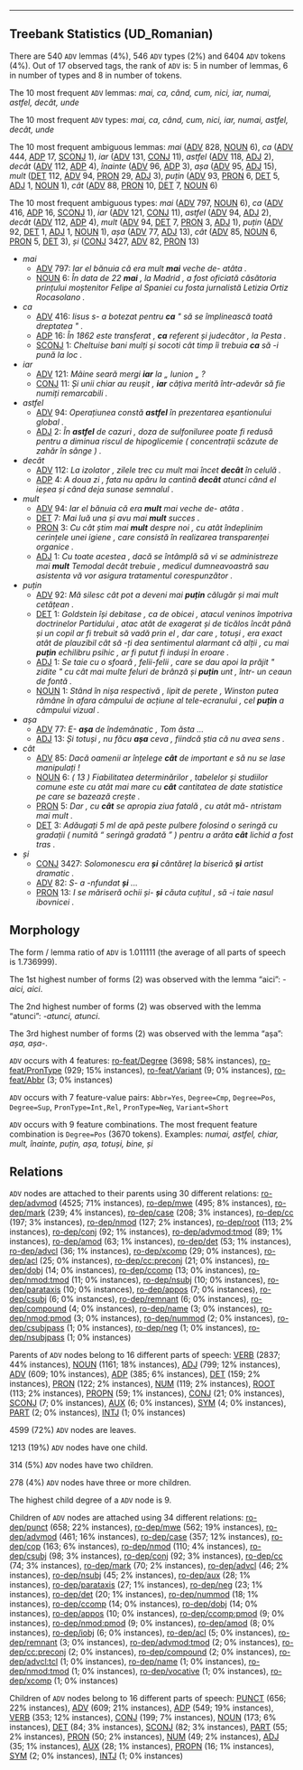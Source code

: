 

--------------------------------------------------------------------------------

## Treebank Statistics (UD_Romanian)

There are 540 `ADV` lemmas (4%), 546 `ADV` types (2%) and 6404 `ADV` tokens (4%).
Out of 17 observed tags, the rank of `ADV` is: 5 in number of lemmas, 6 in number of types and 8 in number of tokens.

The 10 most frequent `ADV` lemmas: <em>mai, ca, când, cum, nici, iar, numai, astfel, decât, unde</em>

The 10 most frequent `ADV` types:  <em>mai, ca, când, cum, nici, iar, numai, astfel, decât, unde</em>

The 10 most frequent ambiguous lemmas: <em>mai</em> ([ADV]() 828, [NOUN]() 6), <em>ca</em> ([ADV]() 444, [ADP]() 17, [SCONJ]() 1), <em>iar</em> ([ADV]() 131, [CONJ]() 11), <em>astfel</em> ([ADV]() 118, [ADJ]() 2), <em>decât</em> ([ADV]() 112, [ADP]() 4), <em>înainte</em> ([ADV]() 96, [ADP]() 3), <em>așa</em> ([ADV]() 95, [ADJ]() 15), <em>mult</em> ([DET]() 112, [ADV]() 94, [PRON]() 29, [ADJ]() 3), <em>puțin</em> ([ADV]() 93, [PRON]() 6, [DET]() 5, [ADJ]() 1, [NOUN]() 1), <em>cât</em> ([ADV]() 88, [PRON]() 10, [DET]() 7, [NOUN]() 6)

The 10 most frequent ambiguous types:  <em>mai</em> ([ADV]() 797, [NOUN]() 6), <em>ca</em> ([ADV]() 416, [ADP]() 16, [SCONJ]() 1), <em>iar</em> ([ADV]() 121, [CONJ]() 11), <em>astfel</em> ([ADV]() 94, [ADJ]() 2), <em>decât</em> ([ADV]() 112, [ADP]() 4), <em>mult</em> ([ADV]() 94, [DET]() 7, [PRON]() 3, [ADJ]() 1), <em>puțin</em> ([ADV]() 92, [DET]() 1, [ADJ]() 1, [NOUN]() 1), <em>așa</em> ([ADV]() 77, [ADJ]() 13), <em>cât</em> ([ADV]() 85, [NOUN]() 6, [PRON]() 5, [DET]() 3), <em>și</em> ([CONJ]() 3427, [ADV]() 82, [PRON]() 13)


* <em>mai</em>
  * [ADV]() 797: <em>Iar el bănuia că era mult <b>mai</b> veche de- atâta .</em>
  * [NOUN]() 6: <em>În data de 22 <b>mai</b> , la Madrid , a fost oficiată căsătoria prințului moștenitor Felipe al Spaniei cu fosta jurnalistă Letizia Ortiz Rocasolano .</em>
* <em>ca</em>
  * [ADV]() 416: <em>Iisus s- a botezat pentru <b>ca</b> " să se împlinească toată dreptatea " .</em>
  * [ADP]() 16: <em>În 1862 este transferat , <b>ca</b> referent și judecător , la Pesta .</em>
  * [SCONJ]() 1: <em>Cheltuise bani mulți și socoti cât timp îi trebuia <b>ca</b> să -i pună la loc .</em>
* <em>iar</em>
  * [ADV]() 121: <em>Mâine seară mergi <b>iar</b> la „ Iunion „ ?</em>
  * [CONJ]() 11: <em>Și unii chiar au reușit , <b>iar</b> câțiva merită într-adevăr să fie numiți remarcabili .</em>
* <em>astfel</em>
  * [ADV]() 94: <em>Operațiunea constă <b>astfel</b> în prezentarea eșantionului global .</em>
  * [ADJ]() 2: <em>În <b>astfel</b> de cazuri , doza de sulfoniluree poate fi redusă pentru a diminua riscul de hipoglicemie ( concentrații scăzute de zahăr în sânge ) .</em>
* <em>decât</em>
  * [ADV]() 112: <em>La izolator , zilele trec cu mult mai încet <b>decât</b> în celulă .</em>
  * [ADP]() 4: <em>A doua zi , fata nu apăru la cantină <b>decât</b> atunci când el ieșea și când deja sunase semnalul .</em>
* <em>mult</em>
  * [ADV]() 94: <em>Iar el bănuia că era <b>mult</b> mai veche de- atâta .</em>
  * [DET]() 7: <em>Mai luă una și avu mai <b>mult</b> succes .</em>
  * [PRON]() 3: <em>Cu cât știm mai <b>mult</b> despre noi , cu atât îndeplinim cerințele unei igiene , care consistă în realizarea transparenței organice .</em>
  * [ADJ]() 1: <em>Cu toate acestea , dacă se întâmplă să vi se administreze mai <b>mult</b> Temodal decât trebuie , medicul dumneavoastră sau asistenta vă vor asigura tratamentul corespunzător .</em>
* <em>puțin</em>
  * [ADV]() 92: <em>Mă silesc cât pot a deveni mai <b>puțin</b> călugăr și mai mult cetățean .</em>
  * [DET]() 1: <em>Goldstein își debitase , ca de obicei , atacul veninos împotriva doctrinelor Partidului , atac atât de exagerat și de ticălos încât până și un copil ar fi trebuit să vadă prin el , dar care , totuși , era exact atât de plauzibil cât să -ți dea sentimentul alarmant că alții , cu mai <b>puțin</b> echilibru psihic , ar fi putut fi induși în eroare .</em>
  * [ADJ]() 1: <em>Se taie cu o sfoară , felii-felii , care se dau apoi la prăjit " zidite " cu cât mai multe feluri de brânză și <b>puțin</b> unt , într- un ceaun de fontă .</em>
  * [NOUN]() 1: <em>Stând în nișa respectivă , lipit de perete , Winston putea rămâne în afara câmpului de acțiune al tele-ecranului , cel <b>puțin</b> a câmpului vizual .</em>
* <em>așa</em>
  * [ADV]() 77: <em>E- <b>așa</b> de îndemânatic , Tom ăsta ...</em>
  * [ADJ]() 13: <em>Și totuși , nu făcu <b>așa</b> ceva , fiindcă știa că nu avea sens .</em>
* <em>cât</em>
  * [ADV]() 85: <em>Dacă oamenii ar înțelege <b>cât</b> de important e să nu se lase manipulați !</em>
  * [NOUN]() 6: <em>( 13 ) Fiabilitatea determinărilor , tabelelor și studiilor comune este cu atât mai mare cu <b>cât</b> cantitatea de date statistice pe care se bazează crește .</em>
  * [PRON]() 5: <em>Dar , cu <b>cât</b> se apropia ziua fatală , cu atât mă- ntristam mai mult .</em>
  * [DET]() 3: <em>Adăugați 5 ml de apă peste pulbere folosind o seringă cu gradații ( numită “ seringă gradată ” ) pentru a arăta <b>cât</b> lichid a fost tras .</em>
* <em>și</em>
  * [CONJ]() 3427: <em>Solomonescu era <b>și</b> cântăreț la biserică <b>și</b> artist dramatic .</em>
  * [ADV]() 82: <em>S- a -nfundat <b>și</b> ...</em>
  * [PRON]() 13: <em>I se măriseră ochii și- <b>și</b> căuta cuțitul , să -i taie nasul ibovnicei .</em>

## Morphology

The form / lemma ratio of `ADV` is 1.011111 (the average of all parts of speech is 1.736999).

The 1st highest number of forms (2) was observed with the lemma “aici”: <em>-aici, aici</em>.

The 2nd highest number of forms (2) was observed with the lemma “atunci”: <em>-atunci, atunci</em>.

The 3rd highest number of forms (2) was observed with the lemma “așa”: <em>așa, așa-</em>.

`ADV` occurs with 4 features: [ro-feat/Degree]() (3698; 58% instances), [ro-feat/PronType]() (929; 15% instances), [ro-feat/Variant]() (9; 0% instances), [ro-feat/Abbr]() (3; 0% instances)

`ADV` occurs with 7 feature-value pairs: `Abbr=Yes`, `Degree=Cmp`, `Degree=Pos`, `Degree=Sup`, `PronType=Int,Rel`, `PronType=Neg`, `Variant=Short`

`ADV` occurs with 9 feature combinations.
The most frequent feature combination is `Degree=Pos` (3670 tokens).
Examples: <em>numai, astfel, chiar, mult, înainte, puțin, așa, totuși, bine, și</em>


## Relations

`ADV` nodes are attached to their parents using 30 different relations: [ro-dep/advmod]() (4525; 71% instances), [ro-dep/mwe]() (495; 8% instances), [ro-dep/mark]() (239; 4% instances), [ro-dep/case]() (208; 3% instances), [ro-dep/cc]() (197; 3% instances), [ro-dep/nmod]() (127; 2% instances), [ro-dep/root]() (113; 2% instances), [ro-dep/conj]() (92; 1% instances), [ro-dep/advmod:tmod]() (89; 1% instances), [ro-dep/amod]() (63; 1% instances), [ro-dep/det]() (53; 1% instances), [ro-dep/advcl]() (36; 1% instances), [ro-dep/xcomp]() (29; 0% instances), [ro-dep/acl]() (25; 0% instances), [ro-dep/cc:preconj]() (21; 0% instances), [ro-dep/dobj]() (14; 0% instances), [ro-dep/ccomp]() (13; 0% instances), [ro-dep/nmod:tmod]() (11; 0% instances), [ro-dep/nsubj]() (10; 0% instances), [ro-dep/parataxis]() (10; 0% instances), [ro-dep/appos]() (7; 0% instances), [ro-dep/csubj]() (6; 0% instances), [ro-dep/remnant]() (6; 0% instances), [ro-dep/compound]() (4; 0% instances), [ro-dep/name]() (3; 0% instances), [ro-dep/nmod:pmod]() (3; 0% instances), [ro-dep/nummod]() (2; 0% instances), [ro-dep/csubjpass]() (1; 0% instances), [ro-dep/neg]() (1; 0% instances), [ro-dep/nsubjpass]() (1; 0% instances)

Parents of `ADV` nodes belong to 16 different parts of speech: [VERB]() (2837; 44% instances), [NOUN]() (1161; 18% instances), [ADJ]() (799; 12% instances), [ADV]() (609; 10% instances), [ADP]() (385; 6% instances), [DET]() (159; 2% instances), [PRON]() (122; 2% instances), [NUM]() (119; 2% instances), [ROOT]() (113; 2% instances), [PROPN]() (59; 1% instances), [CONJ]() (21; 0% instances), [SCONJ]() (7; 0% instances), [AUX]() (6; 0% instances), [SYM]() (4; 0% instances), [PART]() (2; 0% instances), [INTJ]() (1; 0% instances)

4599 (72%) `ADV` nodes are leaves.

1213 (19%) `ADV` nodes have one child.

314 (5%) `ADV` nodes have two children.

278 (4%) `ADV` nodes have three or more children.

The highest child degree of a `ADV` node is 9.

Children of `ADV` nodes are attached using 34 different relations: [ro-dep/punct]() (658; 22% instances), [ro-dep/mwe]() (562; 19% instances), [ro-dep/advmod]() (461; 16% instances), [ro-dep/case]() (357; 12% instances), [ro-dep/cop]() (163; 6% instances), [ro-dep/nmod]() (110; 4% instances), [ro-dep/csubj]() (98; 3% instances), [ro-dep/conj]() (92; 3% instances), [ro-dep/cc]() (74; 3% instances), [ro-dep/mark]() (70; 2% instances), [ro-dep/advcl]() (46; 2% instances), [ro-dep/nsubj]() (45; 2% instances), [ro-dep/aux]() (28; 1% instances), [ro-dep/parataxis]() (27; 1% instances), [ro-dep/neg]() (23; 1% instances), [ro-dep/det]() (20; 1% instances), [ro-dep/nummod]() (18; 1% instances), [ro-dep/ccomp]() (14; 0% instances), [ro-dep/dobj]() (14; 0% instances), [ro-dep/appos]() (10; 0% instances), [ro-dep/ccomp:pmod]() (9; 0% instances), [ro-dep/nmod:pmod]() (9; 0% instances), [ro-dep/amod]() (8; 0% instances), [ro-dep/iobj]() (6; 0% instances), [ro-dep/acl]() (5; 0% instances), [ro-dep/remnant]() (3; 0% instances), [ro-dep/advmod:tmod]() (2; 0% instances), [ro-dep/cc:preconj]() (2; 0% instances), [ro-dep/compound]() (2; 0% instances), [ro-dep/advcl:tcl]() (1; 0% instances), [ro-dep/name]() (1; 0% instances), [ro-dep/nmod:tmod]() (1; 0% instances), [ro-dep/vocative]() (1; 0% instances), [ro-dep/xcomp]() (1; 0% instances)

Children of `ADV` nodes belong to 16 different parts of speech: [PUNCT]() (656; 22% instances), [ADV]() (609; 21% instances), [ADP]() (549; 19% instances), [VERB]() (353; 12% instances), [CONJ]() (199; 7% instances), [NOUN]() (173; 6% instances), [DET]() (84; 3% instances), [SCONJ]() (82; 3% instances), [PART]() (55; 2% instances), [PRON]() (50; 2% instances), [NUM]() (49; 2% instances), [ADJ]() (35; 1% instances), [AUX]() (28; 1% instances), [PROPN]() (16; 1% instances), [SYM]() (2; 0% instances), [INTJ]() (1; 0% instances)

